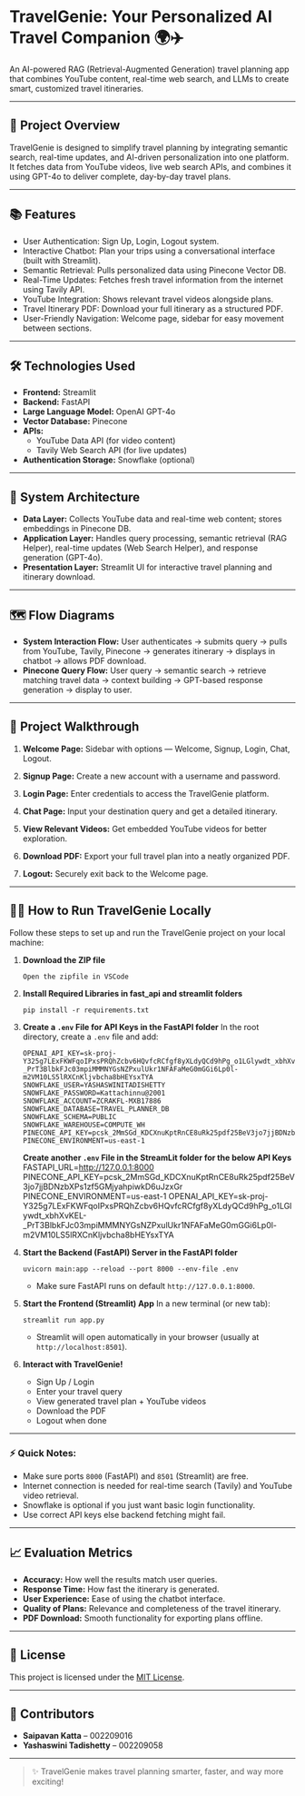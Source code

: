 # TravelGenie: Your Personalized AI Travel Companion 🌍✈️

An AI-powered RAG (Retrieval-Augmented Generation) travel planning app that combines YouTube content, real-time web search, and LLMs to create smart, customized travel itineraries.

---

## 🚀 Project Overview

TravelGenie is designed to simplify travel planning by integrating semantic search, real-time updates, and AI-driven personalization into one platform.
It fetches data from YouTube videos, live web search APIs, and combines it using GPT-4o to deliver complete, day-by-day travel plans.

---

## 📚 Features

- User Authentication: Sign Up, Login, Logout system.
- Interactive Chatbot: Plan your trips using a conversational interface (built with Streamlit).
- Semantic Retrieval: Pulls personalized data using Pinecone Vector DB.
- Real-Time Updates: Fetches fresh travel information from the internet using Tavily API.
- YouTube Integration: Shows relevant travel videos alongside plans.
- Travel Itinerary PDF: Download your full itinerary as a structured PDF.
- User-Friendly Navigation: Welcome page, sidebar for easy movement between sections.

---

## 🛠️ Technologies Used

- **Frontend:** Streamlit
- **Backend:** FastAPI
- **Large Language Model:** OpenAI GPT-4o
- **Vector Database:** Pinecone
- **APIs:**
  - YouTube Data API (for video content)
  - Tavily Web Search API (for live updates)
- **Authentication Storage:** Snowflake (optional)

---

## 🧩 System Architecture

- **Data Layer:** Collects YouTube data and real-time web content; stores embeddings in Pinecone DB.
- **Application Layer:** Handles query processing, semantic retrieval (RAG Helper), real-time updates (Web Search Helper), and response generation (GPT-4o).
- **Presentation Layer:** Streamlit UI for interactive travel planning and itinerary download.

---

## 🗺️ Flow Diagrams

- **System Interaction Flow:** User authenticates → submits query → pulls from YouTube, Tavily, Pinecone → generates itinerary → displays in chatbot → allows PDF download.
- **Pinecone Query Flow:** User query → semantic search → retrieve matching travel data → context building → GPT-based response generation → display to user.

---

## 📸 Project Walkthrough

1. **Welcome Page:**
   Sidebar with options — Welcome, Signup, Login, Chat, Logout.

2. **Signup Page:**
   Create a new account with a username and password.

3. **Login Page:**
   Enter credentials to access the TravelGenie platform.

4. **Chat Page:**
   Input your destination query and get a detailed itinerary.

5. **View Relevant Videos:**
   Get embedded YouTube videos for better exploration.

6. **Download PDF:**
   Export your full travel plan into a neatly organized PDF.

7. **Logout:**
   Securely exit back to the Welcome page.

---

## 🏃‍♂️ How to Run TravelGenie Locally

Follow these steps to set up and run the TravelGenie project on your local machine:

1. **Download the ZIP file**

   ```
   Open the zipfile in VSCode

   ```

2. **Install Required Libraries in fast_api and streamlit folders**

   ```
   pip install -r requirements.txt

   ```

3. **Create a `.env` File for API Keys in the FastAPI folder**
   In the root directory, create a `.env` file and add:

   ```
   OPENAI_API_KEY=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
   SNOWFLAKE_USER=YASHASWINITADISHETTY
   SNOWFLAKE_PASSWORD=Kattachinnu@2001
   SNOWFLAKE_ACCOUNT=ZCRAKFL-MXB17886
   SNOWFLAKE_DATABASE=TRAVEL_PLANNER_DB
   SNOWFLAKE_SCHEMA=PUBLIC
   SNOWFLAKE_WAREHOUSE=COMPUTE_WH
   PINECONE_API_KEY=pcsk_2MmSGd_KDCXnuKptRnCE8uRk25pdf25BeV3jo7jjBDNzbXPs1zf5GMjyahpiwkD6uJzxGr
   PINECONE_ENVIRONMENT=us-east-1
   ```

   **Create another `.env` File in the StreamLit folder for the below API Keys**
   FASTAPI_URL=http://127.0.0.1:8000
   PINECONE_API_KEY=pcsk_2MmSGd_KDCXnuKptRnCE8uRk25pdf25BeV3jo7jjBDNzbXPs1zf5GMjyahpiwkD6uJzxGr
   PINECONE_ENVIRONMENT=us-east-1
   OPENAI_API_KEY=sk-proj-Y325g7LExFKWFqoIPxsPRQhZcbv6HQvfcRCfgf8yXLdyQCd9hPg_o1LGlywdt_xbhXvKEL-\_PrT3BlbkFJc03mpiMMMNYGsNZPxulUkr1NFAFaMeG0mGGi6Lp0l-m2VM10LS5lRXCnKljvbcha8bHEYsxTYA

4. **Start the Backend (FastAPI) Server in the FastAPI folder**

   ```
   uvicorn main:app --reload --port 8000 --env-file .env
   ```

   - Make sure FastAPI runs on default `http://127.0.0.1:8000`.

5. **Start the Frontend (Streamlit) App**
   In a new terminal (or new tab):

   ```
   streamlit run app.py
   ```

   - Streamlit will open automatically in your browser (usually at `http://localhost:8501`).

6. **Interact with TravelGenie!**
   - Sign Up / Login
   - Enter your travel query
   - View generated travel plan + YouTube videos
   - Download the PDF
   - Logout when done

---

### ⚡ Quick Notes:

- Make sure ports `8000` (FastAPI) and `8501` (Streamlit) are free.
- Internet connection is needed for real-time search (Tavily) and YouTube video retrieval.
- Snowflake is optional if you just want basic login functionality.
- Use correct API keys else backend fetching might fail.

---

## 📈 Evaluation Metrics

- **Accuracy:** How well the results match user queries.
- **Response Time:** How fast the itinerary is generated.
- **User Experience:** Ease of using the chatbot interface.
- **Quality of Plans:** Relevance and completeness of the travel itinerary.
- **PDF Download:** Smooth functionality for exporting plans offline.

---

## 📜 License

This project is licensed under the [MIT License](#).

---

## 🤝 Contributors

- **Saipavan Katta** – 002209016
- **Yashaswini Tadishetty** – 002209058

---

> ✨ TravelGenie makes travel planning smarter, faster, and way more exciting!
